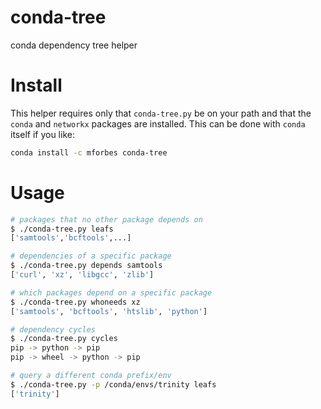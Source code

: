 
# conda-tree

conda dependency tree helper

# Install

This helper requires only that `conda-tree.py` be on your path and
that the `conda` and `networkx` packages are installed.  This can be
done with `conda` itself if you like:

```bash
conda install -c mforbes conda-tree
```

# Usage

```bash
# packages that no other package depends on
$ ./conda-tree.py leafs
['samtools','bcftools',...]

# dependencies of a specific package
$ ./conda-tree.py depends samtools
['curl', 'xz', 'libgcc', 'zlib']

# which packages depend on a specific package
$ ./conda-tree.py whoneeds xz
['samtools', 'bcftools', 'htslib', 'python']

# dependency cycles
$ ./conda-tree.py cycles
pip -> python -> pip
pip -> wheel -> python -> pip

# query a different conda prefix/env
$ ./conda-tree.py -p /conda/envs/trinity leafs
['trinity']
```
